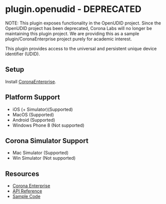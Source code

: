 # plugin.openudid - DEPRECATED

NOTE: This plugin exposes functionality in the OpenUDID project. Since the OpenUDID project has been deprecated, Corona Labs will no longer be maintaining this plugin project. We are providing this as a sample plugin/CoronaEnterprise project purely for academic interest.

This plugin provides access to the universal and persistent unique device identifier (UDID).

## Setup

Install [CoronaEnterprise](http://coronalabs.com/products/enterprise/).

## Platform Support

* iOS (+ Simulator)(Supported)
* MacOS (Supported)
* Android (Supported)
* Windows Phone 8 (Not supported)

## Corona Simulator Support

* Mac Simulator (Supported)
* Win Simulator (Not supported)

## Resources

* [Corona Enterprise](http://docs.coronalabs.com/native/)
* [API Reference](http://docs.coronalabs.com/plugin/openudid/index.html)
* [Sample Code](https://github.com/ylechelle/OpenUDID)
